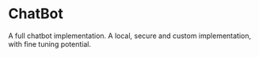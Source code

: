 # ChatBot
A full chatbot implementation. A local, secure and custom implementation, with fine tuning potential.
